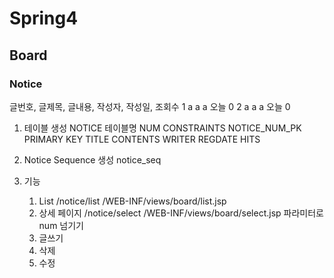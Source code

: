 # Spring4

## Board

### Notice

 글번호, 글제목, 글내용, 작성자, 작성일, 조회수
	 1	  a     a     a     오늘   0
	 2	  a     a     a     오늘   0

1. 테이블 생성
   NOTICE 테이블명
   NUM  CONSTRAINTS NOTICE_NUM_PK PRIMARY KEY
   TITLE
   CONTENTS
   WRITER
   REGDATE
   HITS
   
2. Notice Sequence 생성
notice_seq

3. 기능
	1) List
		/notice/list
		/WEB-INF/views/board/list.jsp
	2) 상세 페이지
		/notice/select
		/WEB-INF/views/board/select.jsp
		파라미터로 num 넘기기
	3) 글쓰기
	4) 삭제
	5) 수정
	